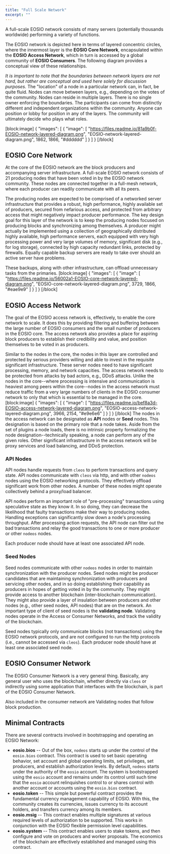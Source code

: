 ```yaml
---
title: "Full Scale Network"
excerpt: ""
---
```

A full-scale EOSIO network consists of many servers (potentially thousands worldwide) performing a variety of functions.

The EOSIO network is depicted here in terms of layered concentric circles, where the innermost layer is the **EOSIO Core Network**, encapsulated within the **EOSIO Access Network**, which in turn is accessed by a global community of **EOSIO Consumers**.  The following diagram provides a conceptual view of these relationships.

_It is important to note that the boundaries between network layers are not hard, but rather are conceptual and used here solely for discussion purposes._ The "location" of a node in a particular network can, in fact, be quite fluid. Nodes can move between layers, e.g., depending on the votes of the community. Nodes can reside in multiple layers. There is no single owner enforcing the boundaries. The participants can come from distinctly different and independent organizations within the community. Anyone can position or lobby for position in any of the layers. The community will ultimately decide who plays what roles.

[block:image]
{
  "images": [
    {
      "image": [
        "https://files.readme.io/81a9b0f-EOSIO-network-layered-diagram.png",
        "EOSIO-network-layered-diagram.png",
        1862,
        1866,
        "#dddddd"
      ]
    }
  ]
}
[/block]
## EOSIO Core Network

At the core of the EOSIO network are the block producers and accompanying server infrastructure.  A full-scale EOSIO network consists of 21 producing nodes that have been voted in by the EOSIO network community. These nodes are connected together in a full-mesh network, where each producer can readily communicate with all its peers.

The producing nodes are expected to be comprised of a networked server infrastructure that provides a robust, high performance, highly available set of producers, secured from nefarious access, and protected from arbitrary access that might negatively impact producer performance. The key design goal for this layer of the network is to keep the producing nodes focused on producing blocks and synchronizing among themselves. A producer might actually be implemented using a collection of geographically distributed highly available, high performance servers, each equipped with very high processing power and very large volumes of memory, significant disk (e.g., for log storage), connected by high capacity redundant links, protected by firewalls. Equally capable backup servers are ready to take over should an active server have problems.

These backups, along with other infrastructure, can offload unnecessary tasks from the primaries.
[block:image]
{
  "images": [
    {
      "image": [
        "https://files.readme.io/56002a1-EOSIO-core-network-layered-diagram.png",
        "EOSIO-core-network-layered-diagram.png",
        3729,
        1866,
        "#eae9e9"
      ]
    }
  ]
}
[/block]
## EOSIO Access Network

The goal of the EOSIO access network is, effectively, to enable the core network to scale. It does this by providing filtering and buffering between the large number of EOSIO consumers and the small number of producers in the EOSIO core.  The access network also provides a place for aspiring block producers to establish their credibility and value, and position themselves to be voted in as producers.

Similar to the nodes in the core, the nodes in this layer are controlled and protected by serious providers willing and able to invest in the requisite significant infrastructure. These server nodes need to have significant processing, memory, and network capacities. The access network needs to be protected from attacks by bad actors, e.g., DDoS attacks.  Unlike the nodes in the core--where processing is intensive and communication is heaviest among peers within the core--nodes in the access network must reduce traffic from a very large numbers of clients in the EOSIO consumer network to only that which is essential to be managed in the core.
[block:image]
{
  "images": [
    {
      "image": [
        "https://files.readme.io/bef8a3d-EOSIO-access-network-layered-diagram.png",
        "EOSIO-access-network-layered-diagram.png",
        3966,
        2154,
        "#e9e6e6"
      ]
    }
  ]
}
[/block]
The nodes in the access network can be designated as **API** nodes or **Seed** nodes. This designation is based on the primary role that a node takes.  Aside from the set of plugins a node loads, there is no intrinsic property formalizing the node designation--technically speaking, a node can perform any of the given roles. Other significant infrastructure in the access network will be proxy services and load balancing, and DDoS protection.

### API Nodes

API nodes handle requests from `cleos` to perform transactions and query state.  API nodes communicate with `cleos` via http, and with other `nodeos` nodes using the EOSIO networking protocols. They effectively offload significant work from other nodes. A number of these nodes might operate collectively behind a proxy/load balancer.

API nodes perform an important role of "pre-processing" transactions using speculative state as they know it. In so doing, they can decrease the likelihood that faulty transactions make their way to producing nodes. Handling exceptions can significantly slow down a node's processing throughput. After processing action requests, the API node can filter out the bad transactions and relay the good transactions to one or more producer or other `nodeos` nodes.

Each producer node should have at least one associated API node.

### Seed Nodes

Seed nodes communicate with other `nodeos` nodes in order to maintain synchronization with the producer nodes. Seed nodes might be producer candidates that are maintaining synchronization with producers and servicing other nodes, and in so doing establishing their capability as producers in hopes of getting voted in by the community. They might provide access to another blockchain (inter-blockchain communication). They might also provide a layer of insulation between producers and other nodes (e.g., other seed nodes, API nodes) that are on the network. An important type of client of seed nodes is the **validating node**. Validating nodes operate in the Access or Consumer Networks, and track the validity of the blockchain.

Seed nodes typically only communicate blocks (not transactions) using the EOSIO network protocols, and are not configured to run the http protocols (i.e., cannot be accessed via `cleos`). Each producer node should have at least one associated seed node.

## EOSIO Consumer Network

The EOSIO Consumer Network is a very general thing. Basically, any general user who uses the blockchain, whether directly via `cleos` or indirectly using some application that interfaces with the blockchain, is part of the EOSIO Consumer Network.

Also included in the consumer network are Validating nodes that follow block production.

## Minimal Contracts

There are several contracts involved in bootstrapping and operating an EOSIO Network:

- **eosio.bios** -- Out of the box, `nodeos` starts up under the control of the `eosio.bios` contract. This contract is used to set basic operating behavior, set account and global operating limits, set privileges, set producers, and establish authorization levels. By default, `nodeos` starts under the authority of the `eosio` account. The system is bootstrapped using the `eosio` account and remains under its control until such time that the `eosio` account relinquishes control to or shares control with another account or accounts using the `eosio.bios` contract.
- **eosio.token** -- This simple but powerful contract provides the fundamental currency management capability of EOSIO.
With this, the community creates its currencies, issues currency to its account holders, and transfers currency among its members.
- **eosio.msig** -- This contract enables multiple signatures at various required levels of authorization to be supported. This works in conjunction with the EOSIO flexible permission level capabilities.
- **eosio.system** -- This contract enables users to stake tokens, and then configure and vote on producers and worker
proposals. The economics of the blockchain are effectively established and managed using this contract.